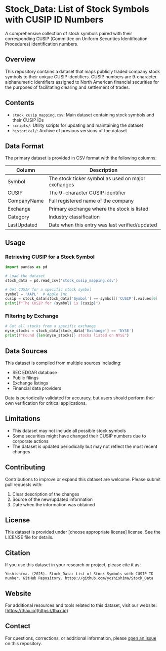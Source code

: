 # Stock_Data: List of Stock Symbols with CUSIP ID Numbers

A comprehensive collection of stock symbols paired with their corresponding CUSIP (Committee on Uniform Securities Identification Procedures) identification numbers.

## Overview

This repository contains a dataset that maps publicly traded company stock symbols to their unique CUSIP identifiers. CUSIP numbers are 9-character alphanumeric identifiers assigned to North American financial securities for the purposes of facilitating clearing and settlement of trades.

## Contents

- `stock_cusip_mapping.csv`: Main dataset containing stock symbols and their CUSIP IDs
- `scripts/`: Utility scripts for updating and maintaining the dataset
- `historical/`: Archive of previous versions of the dataset

## Data Format

The primary dataset is provided in CSV format with the following columns:

| Column | Description |
|--------|-------------|
| Symbol | The stock ticker symbol as used on major exchanges |
| CUSIP | The 9-character CUSIP identifier |
| CompanyName | Full registered name of the company |
| Exchange | Primary exchange where the stock is listed |
| Category | Industry classification |
| LastUpdated | Date when this entry was last verified/updated |

## Usage

### Retrieving CUSIP for a Stock Symbol

```python
import pandas as pd

# Load the dataset
stock_data = pd.read_csv('stock_cusip_mapping.csv')

# Get CUSIP for a specific stock symbol
symbol = 'AAPL'  # Apple Inc.
cusip = stock_data[stock_data['Symbol'] == symbol]['CUSIP'].values[0]
print(f"The CUSIP for {symbol} is {cusip}")
```

### Filtering by Exchange

```python
# Get all stocks from a specific exchange
nyse_stocks = stock_data[stock_data['Exchange'] == 'NYSE']
print(f"Found {len(nyse_stocks)} stocks listed on NYSE")
```

## Data Sources

This dataset is compiled from multiple sources including:

- SEC EDGAR database
- Public filings
- Exchange listings
- Financial data providers

Data is periodically validated for accuracy, but users should perform their own verification for critical applications.

## Limitations

- This dataset may not include all possible stock symbols
- Some securities might have changed their CUSIP numbers due to corporate actions
- The dataset is updated periodically but may not reflect the most recent changes

## Contributing

Contributions to improve or expand this dataset are welcome. Please submit pull requests with:

1. Clear description of the changes
2. Source of the new/updated information
3. Date when the information was obtained

## License

This dataset is provided under [choose appropriate license] license. See the LICENSE file for details.

## Citation

If you use this dataset in your research or project, please cite it as:

```
Yoshishima. (2025). Stock_Data: List of Stock Symbols with CUSIP ID number. GitHub Repository. https://github.com/yoshishima/Stock_Data
```

## Website

For additional resources and tools related to this dataset, visit our website: [https://thax.io](https://thax.io)

## Contact

For questions, corrections, or additional information, please [open an issue](https://github.com/yoshishima/Stock_Data/issues) on this repository.
